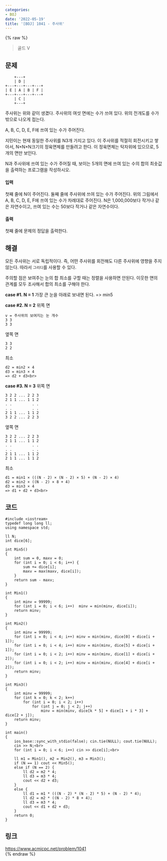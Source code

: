 ```yaml
---
categories:
- BOJ
date: '2022-05-19'
title: '[BOJ] 1041 - 주사위'
---
```


{% raw %}
> 골드 V<br>

## 문제
```
    +---+        
    | D |        
+---+---+---+---+
| E | A | B | F |
+---+---+---+---+
    | C |        
    +---+        
```
주사위는 위와 같이 생겼다. 주사위의 여섯 면에는 수가 쓰여 있다. 위의 전개도를 수가 밖으로 나오게 접는다.

A, B, C, D, E, F에 쓰여 있는 수가 주어진다.

지민이는 현재 동일한 주사위를 N3개 가지고 있다. 이 주사위를 적절히 회전시키고 쌓아서, N×N×N크기의 정육면체를 만들려고 한다. 이 정육면체는 탁자위에 있으므로, 5개의 면만 보인다.

N과 주사위에 쓰여 있는 수가 주어질 때, 보이는 5개의 면에 쓰여 있는 수의 합의 최솟값을 출력하는 프로그램을 작성하시오.

#### 입력
첫째 줄에 N이 주어진다. 둘째 줄에 주사위에 쓰여 있는 수가 주어진다. 위의 그림에서 A, B, C, D, E, F에 쓰여 있는 수가 차례대로 주어진다. N은 1,000,000보다 작거나 같은 자연수이고, 쓰여 있는 수는 50보다 작거나 같은 자연수이다.

#### 출력
첫째 줄에 문제의 정답을 출력한다.

## 해결
모든 주사위는 서로 독립적이다. 즉, 어떤 주사위를 회전해도 다른 주사위에 영향을 주지 않는다. 따라서 `그리디`를 사용할 수 있다.

주의할 점은 보여주는 눈의 합 최소를 구할 때는 정렬을 사용하면 안된다. 이웃한 면의 관계를 모두 조사해서 합의 최소를 구해야 한다.

**case #1. N = 1**
가장 큰 눈을 아래로 보내면 된다. => min5<br>

**case #2. N = 2**
위쪽 면
```
v = 주사위의 보여지는 눈 개수
3 3
3 3
```
옆쪽 면
```
3 3
2 2
```
최소
```
d2 = min2 × 4
d3 = min3 × 4
=> d2 + d3<br>
```

**case #3. N = 3**
위쪽 면
```
3 2 2 ... 2 2 3
2 1 1 ... 1 1 2
. .         . .
. .         . .
2 1 1 ... 1 1 2
3 2 2 ... 2 2 3
```
옆쪽 면
```
3 2 2 ... 2 2 3
2 1 1 ... 1 1 2
. .         . .
. .         . .
2 1 1 ... 1 1 2
2 1 1 ... 1 1 2
```
최소
```
d1 = min1 × (((N - 2) × (N - 2) × 5) + (N - 2) × 4)
d2 = min2 × ((N - 2) × 8 + 4)
d3 = min3 × 4
=> d1 + d2 + d3<br>
```

## 코드
```
#include <iostream>
typedef long long ll;
using namespace std;

ll N;
int dice[6];

int Min5()
{
	int sum = 0, maxv = 0;
	for (int i = 0; i < 6; i++) {
		sum += dice[i];
		maxv = max(maxv, dice[i]);
	}
	return sum - maxv;
}

int Min1()
{
	int minv = 99999;
	for (int i = 0; i < 6; i++)  minv = min(minv, dice[i]);
	return minv;
}

int Min2()
{
	int minv = 99999;
	for (int i = 0; i < 4; i++) minv = min(minv, dice[0] + dice[i + 1]);
	for (int i = 0; i < 4; i++) minv = min(minv, dice[5] + dice[i + 1]);
	for (int i = 0; i < 2; i++) minv = min(minv, dice[1] + dice[i + 2]);
	for (int i = 0; i < 2; i++) minv = min(minv, dice[4] + dice[i + 2]);
	return minv;
}

int Min3()
{
	int minv = 99999;
	for (int k = 0; k < 2; k++)
		for (int i = 0; i < 2; i++)
			for (int j = 0; j < 2; j++)
				minv = min(minv, dice[k * 5] + dice[1 + i * 3] + dice[2 + j]);
	return minv;
}

int main()
{
	ios_base::sync_with_stdio(false); cin.tie(NULL); cout.tie(NULL);
	cin >> N;<br>
	for (int i = 0; i < 6; i++) cin >> dice[i];<br>

	ll m1 = Min1(), m2 = Min2(), m3 = Min3();
	if (N == 1) cout << Min5();
	else if (N == 2) {
		ll d2 = m2 * 4;
		ll d3 = m3 * 4;
		cout << d2 + d3;
	}
	else {
		ll d1 = m1 * (((N - 2) * (N - 2) * 5) + (N - 2) * 4);
		ll d2 = m2 * ((N - 2) * 8 + 4);
		ll d3 = m3 * 4;
		cout << d1 + d2 + d3;
	}
	return 0;
}
```

## 링크
https://www.acmicpc.net/problem/1041<br>
{% endraw %}